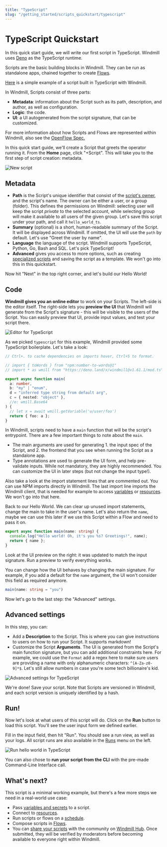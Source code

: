 ```yaml
---
title: "TypeScript"
slug: "/getting_started/scripts_quickstart/typescript"
---
```


# TypeScript Quickstart

In this quick start guide, we will write our first script in TypeScript.
Windmill uses [Deno](https://deno.land/) as the TypeScript runtime.

Scripts are the basic building blocks in Windmill. They can be run as standalone
apps, chained together to create [Flows][flows].

[Here](https://hub.windmill.dev/scripts/gmail/1291/-send-email-gmail) is a simple example of a script built in TypeScript with Windmill.

In Windmill, Scripts consist of three parts:

- **Metadata**: information about the Script such as its path, description, and
  author, as well as configuration.
- **Logic**: the code.
- **UI**: a UI autogenerated from the script signature, that can be customized.

For more information about how Scripts and Flows are represented within
Windmill, also see the [OpenFlow Spec.][openflow]

In this quick start guide, we'll create a Script that greets the operator
running it. From the **Home** page, click "+Script". This will take you to the
first step of script creation: metadata.

![New script](./create_script_ts.png)

## Metadata

- **Path** is the Script's unique identifier that consist of the
  [script's owner](../../../reference/index.md#owner), and the script's name.
  The owner can be either a user, or a group (folder). This defines the permissions on
  Windmill: selecting user will keep the script _private_ to the selected
  account, while selecting group will make it available to all users of the
  given group. Let's save this script under your path, and call it
  `hello_world_ts`.
- **Summary** (optional) is a short, human-readable summary of the Script. It
  will be displayed across Windmill. If omitted, the UI will use the `path` by
  default. Let's use "Greet the user by name".
- **Language** the language of the script. Windmill supports TypeScript, Python,
  Go, Bash and SQL. <!-- You can read more about environments.  -->Let's pick
  TypeScript!
- **Advanced** gives you access to more options, such as creating
  [specialized scripts](../../../reference/index.md) and saving the script as a
  template. We won't go into this in this quickstart.

Now hit "Next" in the top right corner, and let's build our Hello World!

## Code

**Windmill gives you an online editor** to work on your Scripts. The left-side is
the editor itself. The right-side lets you **preview the UI** that Windmill will
generate from the Script's signature - this will be visible to the users of the
Script. You can easily preview that UI, provide input values, and test your
script there.

![Editor for TypeScript](./editor_ts.png)

As we picked `typescript` for this example, Windmill provided some TypeScript
boilerplate. Let's take a look:

```typescript
// Ctrl+. to cache dependencies on imports hover, Ctrl+S to format.

// import { toWords } from "npm:number-to-words@1"
// import * as wmill from "https://deno.land/x/windmill@v1.61.1/mod.ts"

export async function main(
  a: number,
  b: "my" | "enum",
  d = "inferred type string from default arg",
  c = { nested: "object" },
  //e: wmill.Base64
) {
  // let x = await wmill.getVariable('u/user/foo')
  return { foo: a };
}
```

In Windmill, scripts need to have a `main` function that will be the script's
entrypoint. There are a few important things to note about the `main`.

- The main arguments are used for generating 1. the input spec of the Script, and 2.
  the frontend that you see when running the Script as a standalone app.
- Type annotations are used to generate the UI form, and help pre-validate
  inputs. While not mandatory, they are highly recommended. You can customize
  the UI in later steps (but not change the input type!).

Also take a look at the import statement lines that are commented out. You can
use NPM imports directly in Windmill. The last import line imports the Windmill
client, that is needed for example to access
[variables](../../../core_concepts/2_variables_and_secrets/index.md) or
[resources](../../../core_concepts/3_resources_and_types/index.md). We won't go
into that here.

Back to our Hello World. We can clear up unused import statements, change the
main to take in the user's name. Let's also return the `name`, maybe we can use
this later if we use this Script within a Flow and need to pass it on.

```typescript
export async function main(name: string) {
  console.log("Hello world! Oh, it's you %s? Greetings!", name);
  return { name };
}
```

Look at the UI preview on the right: it was updated to match the input
signature. Run a preview to verify everything works.

You can change how the UI behaves by changing the main signature. For example,
if you add a default for the `name` argument, the UI won't consider this field
as required anymore.

```typescript
main(name: string = "you")
```

Now let's go to the last step: the "Advanced" settings.

## Advanced settings

In this step, you can:

- Add a **Description** to the Script. This is where you can give instructions
  to users on how to run your Script. It supports markdown!
- Customize the Script **Arguments**. The UI is generated from the Script's main
  function signature, but you can add additional constraints here. For example,
  we could use the `Format` add a regex here to make sure users are providing a
  name with only alphanumeric characters: `^[A-Za-z0-9]*$`. Let's still allow
  numbers in case you're some tech billionaire's kid.

![Advanced settings for TypeScript](./advanced_ts.png)

We're done! Save your script. Note that Scripts are versioned in Windmill, and
each script version is uniquely identified by a hash.

## Run!

Now let's look at what users of this script will do. Click on the **Run** button
to load this script. You'll see the user input form we defined earlier.

Fill in the input field, then hit "Run". You should see a run view, as well as
your logs. All script runs are also available in the [Runs][app-runs] menu on
the left.

![Run hello world in TypeScript](./run_ts.png)

You can also chose to **run your script from the CLI** with the pre-made Command-Line Interface call.

## What's next?

This script is a minimal working example, but there's a few more steps we need
in a real-world use case:

- Pass
  [variables and secrets](../../../core_concepts/2_variables_and_secrets/index.md)
  to a script.
- Connect to [resources](../../../core_concepts/3_resources_and_types/index.md).
- Run scripts or flows on a
  [schedule](../../../core_concepts/5_schedules/index.md).
- Compose scripts in [Flows][flows].
- You can [share your scripts](https://docs.windmill.dev/docs/misc/share_on_hub/) with the community on [Windmill Hub][wm-hub]. Once
  submitted, they will be verified by moderators before becoming available to
  everyone right within Windmill.

<!-- Resources -->

[flows]: ../../../getting_started/6_flows_quickstart/index.md
[app-runs]: https://app.windmill.dev/runs
[app-scripts]: https://app.windmill.dev/scripts
[deno]: https://deno.land/
[openflow]: ../../../openflow/index.md
[python]: https://www.python.org/
[wm-hub]: https://hub.windmill.dev
